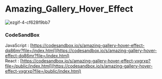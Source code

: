 # Amazing_Gallery_Hover_Effect

![ezgif-4-cf628f9bb7](https://github.com/MontaKr/CSS_Practice/assets/115155803/7f24edeb-ff8b-436a-82cd-2fead33f83de)

### CodeSandBox

JavaScript : [https://codesandbox.io/s/amazing-gallery-hover-effect-dq86mr?file=/index.html](https://codesandbox.io/s/amazing-gallery-hover-effect-dq86mr?file=/index.html) \
React : [https://codesandbox.io/s/amazing-gallery-hover-effect-vxgrxp?file=/public/index.html](https://codesandbox.io/s/amazing-gallery-hover-effect-vxgrxp?file=/public/index.html)
